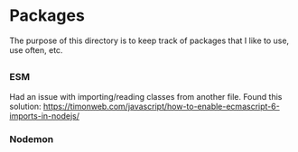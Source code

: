 # Packages

The purpose of this directory is to keep track of packages that I like to use, use often, etc.

## 

### ESM
Had an issue with importing/reading classes from another file.
Found this solution:
https://timonweb.com/javascript/how-to-enable-ecmascript-6-imports-in-nodejs/

### Nodemon